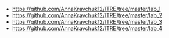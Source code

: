 * https://github.com/AnnaKravchuk12/ITRE/tree/master/lab_1
* https://github.com/AnnaKravchuk12/ITRE/tree/master/lab_2
* https://github.com/AnnaKravchuk12/ITRE/tree/master/lab_3
* https://github.com/AnnaKravchuk12/ITRE/tree/master/lab_4
